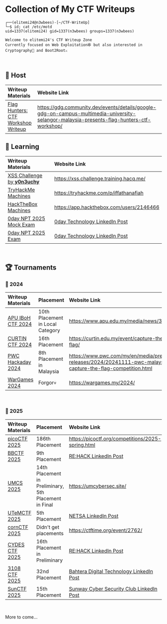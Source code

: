 # Collection of My CTF Writeups

```
┌──(elitemi24@n3wbees)-[~/CTF-WriteUp]
└─$ id; cat /etc/motd
uid=1337(elitemi24) gid=1337(n3wbees) groups=1337(n3wbees)

Welcome to elitemi24's CTF Writeup Zone
Currently focused on Web Exploitation🕸️ but also interested in Cryptography🔑 and Boot2Root⚔️
```

&thinsp;

## 📌 Host

| Writeup Materials | Website Link |
| :--- | :--- |
| [Flag Hunters: CTF Workshop Writeup](./Host/readme.md) | https://gdg.community.dev/events/details/google-gdg-on-campus-multimedia-university-selangor-malaysia-presents-flag-hunters-ctf-workshop/ |

## 📖 Learning

| Writeup Materials | Website Link |
| :--- | :--- |
| [XSS Challenge by **y0n3uchy**](Learning/XSS%20Challenge/) | https://xss.challenge.training.hacq.me/ |
| [TryHackMe Machines](Learning/TryHackMe/Machines/readme.md) | https://tryhackme.com/p/iffathanafiah |
| [HackTheBox Machines](Learning/HackTheBox/Machines/readme.md) | https://app.hackthebox.com/users/2146466 |
| [0day NPT 2025 Mock Exam](Learning/0day-NPT/MockExam/readme.md) | [0day Technology LinkedIn Post](https://www.linkedin.com/posts/zer0day-technology_brochure-activity-7325143738924642304-AlF9?utm_source=share&utm_medium=member_desktop&rcm=ACoAAE2wMt8B8VXY2pohQ7YoLZP3GkVFrg9rNVA) |
| [0day NPT 2025 Exam](Learning/0day-NPT/Exam/readme.md) | [0day Technology LinkedIn Post](https://www.linkedin.com/posts/zer0day-technology_brochure-activity-7325143738924642304-AlF9?utm_source=share&utm_medium=member_desktop&rcm=ACoAAE2wMt8B8VXY2pohQ7YoLZP3GkVFrg9rNVA) |

&thinsp;

## 🏆 Tournaments

### 🚩 2024

| Writeup Materials | Placement | Website Link |
| :--- | :--- | :--- |
| [APU IBoH CTF 2024](Tournaments/APU%20IBoH%202024/) | 10th Placement in Local Category | https://www.apu.edu.my/media/news/3342 |
| [CURTIN CTF 2024](Tournaments/CURTIN%20CTF%202024/) | 16th Placement |  https://curtin.edu.my/event/capture-the-flag/ |
| [PWC Hackaday 2024](Tournaments/PWC%20Hackaday%202024/) | 8th Placement in Malaysia |https://www.pwc.com/my/en/media/press-releases/2024/20241111-pwc-malaysia-capture-the-flag-competition.html |
| [WarGames 2024](Tournaments/WarGames%202024/) | Forgor💀| https://wargames.my/2024/ |

&thinsp;

### 🚩 2025

| Writeup Materials | Placement | Website Link |
| :--- | :--- | :--- |
| [picoCTF 2025](Tournaments/picoCTF%202025/) | 186th Placement | https://picoctf.org/competitions/2025-spring.html |
| [BBCTF 2025](Tournaments/BBCTF%202025/) | 9th Placement | [RE:HACK LinkedIn Post](https://www.linkedin.com/posts/rehack-xyz_reun10n-ctf-cybersecurity-activity-7326881447170969600-8kH0?utm_source=share&utm_medium=member_desktop&rcm=ACoAAE2wMt8B8VXY2pohQ7YoLZP3GkVFrg9rNVA) |
| [UMCS 2025](Tournaments/UMCS%202025/) | 14th Placement in Preliminary, 5th Placement in Final | https://umcybersec.site/ |
| [UTeMCTF 2025](Tournaments/UTeMCTF%202025/) | 5th Placement | [NETSA LinkedIn Post](https://www.linkedin.com/posts/sarahmjufri_network-and-security-student-association-activity-7323264664757317633-k3xI?utm_source=share&utm_medium=member_desktop&rcm=ACoAAE2wMt8B8VXY2pohQ7YoLZP3GkVFrg9rNVA) |
| [cornCTF 2025](Tournaments/cornCTF%202025/) | Didn't get placements | https://ctftime.org/event/2762/ |
| [CYDES CTF 2025](Tournaments/Cydes%20Preliminary%20Round%202025/) | 16th Placement in Preliminary | [RE:HACK LinkedIn Post](https://www.linkedin.com/posts/rehack-xyz_cydes2025-badgetobreach-icsctf-activity-7345058378819260416-vK5A?utm_source=share&utm_medium=member_desktop&rcm=ACoAAE2wMt8B8VXY2pohQ7YoLZP3GkVFrg9rNVA) |
| [3108 CTF 2025](Tournaments/3108CTF/readme.md) | 32nd Placement | [Bahtera Digital Technology LinkedIn Post](https://www.linkedin.com/posts/bahteradigitech_3108-ctf-kembali-lagi-satria-sedia-pendaftaran-activity-7363566414625976322-XmDl?utm_source=share&utm_medium=member_desktop&rcm=ACoAAE2wMt8B8VXY2pohQ7YoLZP3GkVFrg9rNVA) |
| [SunCTF 2025](Tournaments/SunCTF2025/readme.md) | 15th Placement | [Sunway Cyber Security Club LinkedIn Post](https://www.linkedin.com/posts/csc-sunway_sunctf2025-cybersecurity-sunwayuniversity-activity-7350803334867431427-HZcL?utm_source=share&utm_medium=member_desktop&rcm=ACoAAE2wMt8B8VXY2pohQ7YoLZP3GkVFrg9rNVA) |

&thinsp;

More to come...
